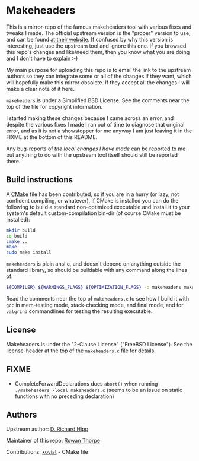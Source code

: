 Makeheaders
===========

This is a mirror-repo of the famous makeheaders tool with various fixes
and tweaks I made. The official upstream version is the "proper"
version to use, and can be found
[at their website](http://www.hwaci.com/sw/mkhdr/). If confused by why
this version is interesting, just use the upstream tool and ignore this
one. If you browsed this repo's changes and like/need them, then you
know what you are doing and I don't have to explain :-)

My main purpose for uploading this repo is to email the link to the
upstream authors so they can integrate some or all of the changes if they
want, which will hopefully make this mirror obsolete. If they accept all
the changes I will make a clear note of it here.

`makeheaders` is under a Simplified BSD License. See the comments near
the top of the file for copyright information.

I started making these changes because I came across an error, and
despite the various fixes I made I ran out of time to diagnose that
original error, and as it is not a showstopper for me anyway I am just
leaving it in the FIXME at the bottom of this README.

Any bug-reports of *the local changes I have made* can be
[reported to me](mailto:rowan@rowanthorpe.com) but anything to do with
the upstream tool itself should still be reported there.

Build instructions
------------------

A [CMake](https://cmake.org) file has been contributed, so if you are in a hurry (or lazy, not
confident compiling, or whatever), if CMake is installed you can do the following to build a
standard non-optimized executable and install it to your system's default custom-compilation
bin-dir (of course CMake must be installed):

```sh
mkdir build
cd build
cmake ..
make
sudo make install
```

`makeheaders` is plain ansi c, and doesn't depend on anything outside the standard library, so
should be buildable with any command along the lines of:

```sh
${COMPILER} ${WARNINGS_FLAGS} ${OPTIMIZATION_FLAGS} -o makeheaders makeheaders.c
```

Read the comments near the top of `makeheaders.c` to see how I build it with `gcc` in
mem-testing mode, stack-checking mode, and final mode, and for `valgrind` commandlines for
testing the resulting executable.

License
-------

Makeheaders is under the "2-Clause License" ("FreeBSD License"). See the license-header at the
top of the `makeheaders.c` file for details.

FIXME
-----

* CompleteForwardDeclarations does `abort()` when running `./makeheaders -local makeheaders.c`
  (seems to be an issue on static functions with no preceding declaration)

Authors
-------

Upstream author:
 [D. Richard Hipp](http://www.hwaci.com/drh/index.html)

Maintainer of this repo:
 [Rowan Thorpe](https://github.com/rowanthorpe)

Contributions:
 [xoviat](https://github.com/xoviat) - CMake file
